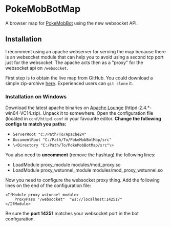 # PokeMobBotMap
A browser map for [PokeMobBot](https://github.com/PocketMobsters/PokeMobBot) using the new websocket API.

## Installation
I recomment using an apache webserver for serving the map because there is an websocket module that can help you to avoid using a second tcp port just for the websocket.
The apache acts then as a "proxy" for the websocket api on `/websocket`.

First step is to obtain the live map from GitHub. You could download a simple zip-archive [here](https://github.com/0xFEEDC0DE64/PokeMobBotMap/archive/master.zip).  Experienced users can `git clone` it.

### Installation on Windows
Download the latest apache binaries on [Apache Lounge](https://www.apachelounge.com/download/) (httpd-2.4.\*-win64-VC14.zip). Unpack it to somewhere. Open the configuration file (located in `conf/httpd.conf` in your favourite editor. **Change the following configs to match you paths:**

* `ServerRoot "c:/Path/To/Apache24"`
* `DocumentRoot "C:/Path/To/PokeMobBotMap/src"`
* `\<Directory "C:/Path/To/PokeMobBotMap/src"\>`

You also need to **uncomment** (remove the hashtag) the following lines:

* LoadModule proxy_module modules/mod_proxy.so
* LoadModule proxy_wstunnel_module modules/mod_proxy_wstunnel.so

Now you need to configure the websocket proxy thing. Add the following lines on the end of the configuration file:

```
<IfModule proxy_wstunnel_module>
    ProxyPass "/websocket"  "ws://localhost:14251/"
</IfModule>
```

Be sure the **port 14251** matches your websocket port in the bot configuration.